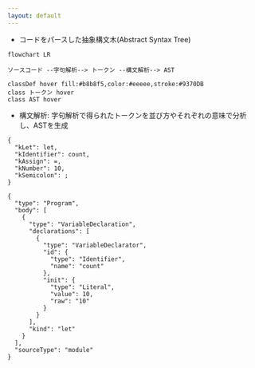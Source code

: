 ```yaml
---
layout: default
---
```


<style scoped>
.slidev-vclick-hidden {
  display: none;
}

.small-code {
  .slidev-code {
    font-size: 0.4rem !important;
    line-height: 0rem !important;
    width: 300px !important;
  }
}
</style>

<section-title title="AST とは？" />

<div class="_bullet">

* コードをパースした抽象構文木(Abstract Syntax Tree)

</div>

<div>

```mermaid
flowchart LR

ソースコード --字句解析--> トークン --構文解析--> AST

classDef hover fill:#b8b8f5,color:#eeeee,stroke:#9370DB
class トークン hover
class AST hover
```

</div>

<div class="_bullet">

* 構文解析: 字句解析で得られたトークンを並び方やそれぞれの意味で分析し、ASTを生成

</div>

<v-drag-arrow pos="394,397,127,1"/>

<div class="mt-5 flex justify-around">

```json{*}
{
  "kLet": let,
  "kIdentifier": count,
  "kAssign": =,
  "kNumber": 10,
  "kSemicolon": ;
}
```

<div class="small-code">

```json{*}
{
  "type": "Program",
  "body": [
    {
      "type": "VariableDeclaration",
      "declarations": [
        {
          "type": "VariableDeclarator",
          "id": {
            "type": "Identifier",
            "name": "count"
          },
          "init": {
            "type": "Literal",
            "value": 10,
            "raw": "10"
          }
        }
      ],
      "kind": "let"
    }
  ],
  "sourceType": "module"
}
```

</div>

</div>

<!-- 
字句解析によって生成されたトークンは、構文解析器によって解析され、ASTが生成されます。  
ここで生成されるASTでは、スペースの数など、表面的な表現の違いが吸収され、コードの本質的な意味や構造だけを抽出して表現されます。ASTのAbstract, つまり抽象とは、そういった表面的な表現の違いに左右されないことを意味します
-->